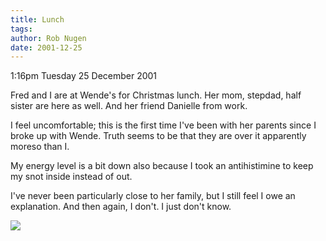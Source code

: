 ```yaml
---
title: Lunch
tags: 
author: Rob Nugen
date: 2001-12-25
---
```


<p class=date>1:16pm Tuesday 25 December 2001</p>

<p>Fred and I are at Wende's for Christmas lunch.  Her
mom, stepdad, half sister are here as well.  And her
friend Danielle from work.</p>

<p>I feel uncomfortable; this is the first time I've
been with her parents since I broke up with Wende. 
Truth seems to be that they are over it apparently
moreso than I.</p>

<p>My energy level is a bit down also because I took
an antihistimine to keep my snot inside instead of
out.</p>

<p>I've never been particularly close to her family,
but I still feel I owe an explanation.  And then
again, I don't.  I just don't know.</p>

<p><img src="/images/rob/wL-ROB.gif"/></p>
